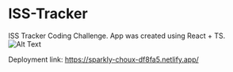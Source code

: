 # ISS-Tracker
ISS Tracker Coding Challenge.
App was created using React + TS.
![Alt Text]([https://imgur.com/PkSSJsF](https://i.imgur.com/PkSSJsF.png))

Deployment link: https://sparkly-choux-df8fa5.netlify.app/
